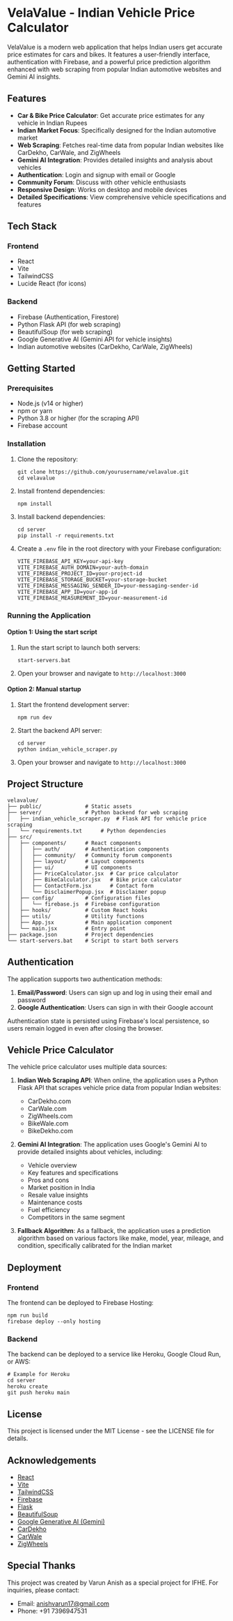 # VelaValue - Indian Vehicle Price Calculator

VelaValue is a modern web application that helps Indian users get accurate price estimates for cars and bikes. It features a user-friendly interface, authentication with Firebase, and a powerful price prediction algorithm enhanced with web scraping from popular Indian automotive websites and Gemini AI insights.

## Features

- **Car & Bike Price Calculator**: Get accurate price estimates for any vehicle in Indian Rupees
- **Indian Market Focus**: Specifically designed for the Indian automotive market
- **Web Scraping**: Fetches real-time data from popular Indian websites like CarDekho, CarWale, and ZigWheels
- **Gemini AI Integration**: Provides detailed insights and analysis about vehicles
- **Authentication**: Login and signup with email or Google
- **Community Forum**: Discuss with other vehicle enthusiasts
- **Responsive Design**: Works on desktop and mobile devices
- **Detailed Specifications**: View comprehensive vehicle specifications and features

## Tech Stack

### Frontend
- React
- Vite
- TailwindCSS
- Lucide React (for icons)

### Backend
- Firebase (Authentication, Firestore)
- Python Flask API (for web scraping)
- BeautifulSoup (for web scraping)
- Google Generative AI (Gemini API for vehicle insights)
- Indian automotive websites (CarDekho, CarWale, ZigWheels)

## Getting Started

### Prerequisites

- Node.js (v14 or higher)
- npm or yarn
- Python 3.8 or higher (for the scraping API)
- Firebase account

### Installation

1. Clone the repository:
   ```
   git clone https://github.com/yourusername/velavalue.git
   cd velavalue
   ```

2. Install frontend dependencies:
   ```
   npm install
   ```

3. Install backend dependencies:
   ```
   cd server
   pip install -r requirements.txt
   ```

4. Create a `.env` file in the root directory with your Firebase configuration:
   ```
   VITE_FIREBASE_API_KEY=your-api-key
   VITE_FIREBASE_AUTH_DOMAIN=your-auth-domain
   VITE_FIREBASE_PROJECT_ID=your-project-id
   VITE_FIREBASE_STORAGE_BUCKET=your-storage-bucket
   VITE_FIREBASE_MESSAGING_SENDER_ID=your-messaging-sender-id
   VITE_FIREBASE_APP_ID=your-app-id
   VITE_FIREBASE_MEASUREMENT_ID=your-measurement-id
   ```

### Running the Application

#### Option 1: Using the start script

1. Run the start script to launch both servers:
   ```
   start-servers.bat
   ```

2. Open your browser and navigate to `http://localhost:3000`

#### Option 2: Manual startup

1. Start the frontend development server:
   ```
   npm run dev
   ```

2. Start the backend API server:
   ```
   cd server
   python indian_vehicle_scraper.py
   ```

3. Open your browser and navigate to `http://localhost:3000`

## Project Structure

```
velavalue/
├── public/              # Static assets
├── server/              # Python backend for web scraping
│   ├── indian_vehicle_scraper.py  # Flask API for vehicle price scraping
│   └── requirements.txt      # Python dependencies
├── src/
│   ├── components/      # React components
│   │   ├── auth/        # Authentication components
│   │   ├── community/   # Community forum components
│   │   ├── layout/      # Layout components
│   │   ├── ui/          # UI components
│   │   ├── PriceCalculator.jsx  # Car price calculator
│   │   ├── BikeCalculator.jsx   # Bike price calculator
│   │   ├── ContactForm.jsx      # Contact form
│   │   └── DisclaimerPopup.jsx  # Disclaimer popup
│   ├── config/          # Configuration files
│   │   └── firebase.js  # Firebase configuration
│   ├── hooks/           # Custom React hooks
│   ├── utils/           # Utility functions
│   ├── App.jsx          # Main application component
│   └── main.jsx         # Entry point
├── package.json         # Project dependencies
└── start-servers.bat    # Script to start both servers
```

## Authentication

The application supports two authentication methods:

1. **Email/Password**: Users can sign up and log in using their email and password
2. **Google Authentication**: Users can sign in with their Google account

Authentication state is persisted using Firebase's local persistence, so users remain logged in even after closing the browser.

## Vehicle Price Calculator

The vehicle price calculator uses multiple data sources:

1. **Indian Web Scraping API**: When online, the application uses a Python Flask API that scrapes vehicle price data from popular Indian websites:
   - CarDekho.com
   - CarWale.com
   - ZigWheels.com
   - BikeWale.com
   - BikeDekho.com

2. **Gemini AI Integration**: The application uses Google's Gemini AI to provide detailed insights about vehicles, including:
   - Vehicle overview
   - Key features and specifications
   - Pros and cons
   - Market position in India
   - Resale value insights
   - Maintenance costs
   - Fuel efficiency
   - Competitors in the same segment

3. **Fallback Algorithm**: As a fallback, the application uses a prediction algorithm based on various factors like make, model, year, mileage, and condition, specifically calibrated for the Indian market

## Deployment

### Frontend

The frontend can be deployed to Firebase Hosting:

```
npm run build
firebase deploy --only hosting
```

### Backend

The backend can be deployed to a service like Heroku, Google Cloud Run, or AWS:

```
# Example for Heroku
cd server
heroku create
git push heroku main
```

## License

This project is licensed under the MIT License - see the LICENSE file for details.

## Acknowledgements

- [React](https://reactjs.org/)
- [Vite](https://vitejs.dev/)
- [TailwindCSS](https://tailwindcss.com/)
- [Firebase](https://firebase.google.com/)
- [Flask](https://flask.palletsprojects.com/)
- [BeautifulSoup](https://www.crummy.com/software/BeautifulSoup/)
- [Google Generative AI (Gemini)](https://ai.google.dev/)
- [CarDekho](https://www.cardekho.com/)
- [CarWale](https://www.carwale.com/)
- [ZigWheels](https://www.zigwheels.com/)

## Special Thanks

This project was created by Varun Anish as a special project for IFHE. For inquiries, please contact:
- Email: anishvarun17@gmail.com
- Phone: +91 7396947531
